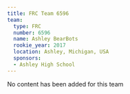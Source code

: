 ```yaml
---
title: FRC Team 6596
team:
  type: FRC
  number: 6596
  name: Ashley BearBots
  rookie_year: 2017
  location: Ashley, Michigan, USA
  sponsors:
  - Ashley High School
---
```


No content has been added for this team